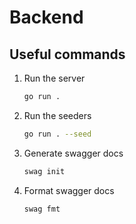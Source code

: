 # Backend

## Useful commands

1. Run the server
    
    ```bash
    go run .
    ```

2. Run the seeders

    ```bash
    go run . --seed
    ```

3. Generate swagger docs

    ```bash
    swag init
    ```

4. Format swagger docs
    
    ```bash
    swag fmt 
    ```
